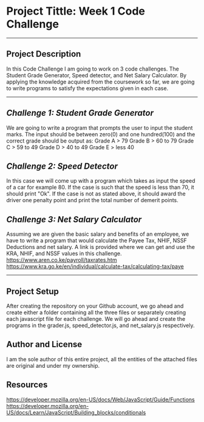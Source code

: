 # Project Tittle: Week 1 Code Challenge

******

## Project Description

In this Code Challenge I am going to work on 3 code challenges. The Student Grade Generator, Speed detector, and Net Salary Calculator. By applying the knowledge acquired from the coursework so far, we are going to write programs to satisfy the expectations given in each case.

******

## _Challenge 1: Student Grade Generator_

We are going to write a program that prompts the user to input the student marks. The input should be between zero(0) and one hundred(100) and the correct grade should be output as:
Grade A > 79
Grade B > 60 to 79
Grade C > 59 to 49
Grade D > 40 to 49
Grade E > less 40

## _Challenge 2: Speed Detector_

In this case we will come up with a program which takes as input the speed of a car for example 80. If the case is such that the speed is less than 70, it should print "Ok". If the case is not as stated above, it should award the driver one penalty point and print the total number of demerit points.

## _Challenge 3: Net Salary Calculator_

Assuming we are given the basic salary and benefits of an employee, we have to write a program that would calculate the Payee Tax, NHIF, NSSF Deductions and net salary.
A link is provided where we can get and use the KRA, NHIF, and NSSF values in this challenge.
           <https://www.aren.co.ke/payroll/taxrates.htm>
           <https://www.kra.go.ke/en/individual/calculate-tax/calculating-tax/paye>

******

## Project Setup

After creating the repository on your Github account, we go ahead and create either a folder containing all the three files or separately creating each javascript file for each challenge. 
We will go ahead and create the programs in the grader.js, speed_detector.js, and net_salary.js respectively.

## Author and License

I am the sole author of this entire project, all the entities of the attached files are original and under my ownership.

## Resources
https://developer.mozilla.org/en-US/docs/Web/JavaScript/Guide/Functions
https://developer.mozilla.org/en-US/docs/Learn/JavaScript/Building_blocks/conditionals